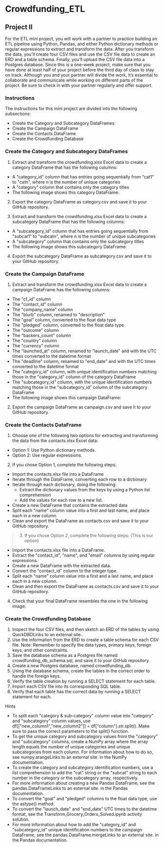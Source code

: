 # Crowdfunding_ETL
## Project II

For the ETL mini project, you will work with a partner to practice building an ETL pipeline using Python, Pandas, and either Python dictionary methods or regular expressions to extract and transform the data. After you transform the data, you'll create four CSV files and use the CSV file data to create an ERD and a table schema. Finally, you’ll upload the CSV file data into a Postgres database.
Since this is a one-week project, make sure that you have done at least half of your project before the third day of class to stay on track.
Although you and your partner will divide the work, it’s essential to collaborate and communicate while working on different parts of the project. Be sure to check in with your partner regularly and offer support.

### Instructions
The instructions for this mini project are divided into the following subsections:
  - Create the Category and Subcategory DataFrames
  - Create the Campaign DataFrame
  - Create the Contacts DataFrame
  - Create the Crowdfunding Database

### Create the Category and Subcategory DataFrames
1. Extract and transform the crowdfunding.xlsx Excel data to create a category DataFrame that has the following columns:
  - A "category_id" column that has entries going sequentially from "cat1" to "catn", where n is the number of unique categories
  - A "category" column that contains only the category titles
  - The following image shows this category DataFrame:

2. Export the category DataFrame as category.csv and save it to your GitHub repository.

3. Extract and transform the crowdfunding.xlsx Excel data to create a subcategory DataFrame that has the following columns:
  - A "subcategory_id" column that has entries going sequentially from "subcat1" to "subcatn", where n is the number of unique subcategories
  - A "subcategory" column that contains only the subcategory titles
  - The following image shows this subcategory DataFrame:

4. Export the subcategory DataFrame as subcategory.csv and save it to your GitHub repository.

### Create the Campaign DataFrame
1. Extract and transform the crowdfunding.xlsx Excel data to create a campaign DataFrame has the following columns:

  - The "cf_id" column
  - The "contact_id" column
  - The "company_name" column
  - The "blurb" column, renamed to "description"
  - The "goal" column, converted to the float data type
  - The "pledged" column, converted to the float data type
  - The "outcome" column
  - The "backers_count" column
  - The "country" column
  - The "currency" column
  - The "launched_at" column, renamed to "launch_date" and with the UTC times converted to the datetime format
  - The "deadline" column, renamed to "end_date" and with the UTC times converted to the datetime format
  - The "category_id" column, with unique identification numbers matching those in the "category_id" column of the category DataFrame
  - The "subcategory_id" column, with the unique identification numbers matching those in the "subcategory_id" column of the subcategory DataFrame
  - The following image shows this campaign DataFrame:

2. Export the campaign DataFrame as campaign.csv and save it to your GitHub repository.

### Create the Contacts DataFrame
1. Choose one of the following two options for extracting and transforming the data from the contacts.xlsx Excel data:
  - Option 1: Use Python dictionary methods.
  - Option 2: Use regular expressions.

2. If you chose Option 1, complete the following steps:
  - Import the contacts.xlsx file into a DataFrame
  - Iterate through the DataFrame, converting each row to a dictionary
  - Iterate through each dictionary, doing the following:
      * Extract the dictionary values from the keys by using a Python list comprehension
      * Add the values for each row to a new list.
  - Create a new DataFrame that contains the extracted data
  - Split each "name" column value into a first and last name, and place each in a new column
  - Clean and export the DataFrame as contacts.csv and save it to your GitHub repository.

> 3. If you chose Option 2, complete the following steps: (This is our option)
  - Import the contacts.xlsx file into a DataFrame.
  - Extract the "contact_id", "name", and "email" columns by using regular expressions.
  - Create a new DataFrame with the extracted data.
  - Convert the "contact_id" column to the integer type.
  - Split each "name" column value into a first and a last name, and place each in a new column.
  - Clean and then export the DataFrame as contacts.csv and save it to your GitHub repository.

4. Check that your final DataFrame resembles the one in the following image:

### Create the Crowdfunding Database
1. Inspect the four CSV files, and then sketch an ERD of the tables by using QuickDBDLinks to an external site..
2. Use the information from the ERD to create a table schema for each CSV file.
Note: Remember to specify the data types, primary keys, foreign keys, and other constraints.
3. Save the database schema as a Postgres file named crowdfunding_db_schema.sql, and save it to your GitHub repository.
4. Create a new Postgres database, named crowdfunding_db.
5. Using the database schema, create the tables in the correct order to handle the foreign keys.
6. Verify the table creation by running a SELECT statement for each table.
7. Import each CSV file into its corresponding SQL table.
8. Verify that each table has the correct data by running a SELECT statement for each.

Hints
- To split each "category & sub-category" column value into "category" and "subcategory" column values, use df[["new_column1","new_column2"]] = df["column"].str.split(). Make sure to pass the correct parameters to the split() function.
- To get the unique category and subcategory values from the "category" and "subcategory" columns, create a NumPy array where the array length equals the number of unique categories and unique subcategories from each column. For information about how to do so, see numpy.arangeLinks to an external site. in the NumPy documentation.
- To create the category and subcategory identification numbers, use a list comprehension to add the "cat" string or the "subcat" string to each number in the category or the subcategory array, respectively.
- For more information about creating a new Pandas DataFrame, see the pandas.DataFrameLinks to an external site. in the Pandas documentation.
- To convert the "goal" and "pledged" columns to the float data type, use the astype() method.
- To convert the "launch_date" and "end_date" UTC times to the datetime format, see the Transform_Grocery_Orders_Solved.ipynb activity solution.
- For more information about how to add the "category_id" and "subcategory_id" unique identification numbers to the campaign DataFrame, see the pandas.DataFrame.mergeLinks to an external site. in the Pandas documentation.
